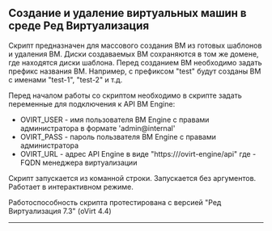 ## Создание и удаление виртуальных машин в среде Ред Виртуализация

Скрипт предназначен для массового создания ВМ из готовых шаблонов и удаления ВМ. Диски создаваемых ВМ сохраняются в том же домене, где находятся диски шаблона.
Перед созданием ВМ необходимо задать префикс названия ВМ. Например, с префиксом "test" будут созданы ВМ с именами "test-1", "test-2" и т.д.  

Перед началом работы со скриптом необходимо в скрипте задать переменные для подключения к API ВМ Engine:
* OVIRT_USER - имя пользователя ВМ Engine с правами администратора в формате 'admin@internal'
* OVIRT_PASS - пароль пользвателя ВМ Engine с правами администратора
* OVIRT_URL - адрес API Engine в виде "https://<hosted-engine>/ovirt-engine/api" где <hosted-engine> - FQDN менеджера виртуализации
  
Скрипт запускается из команной строки. Запускается без аргументов. Работает в интерактивном режиме.

Работоспособность скрипта протестирована с версией "Ред Виртуализация 7.3" (oVirt 4.4)

---
